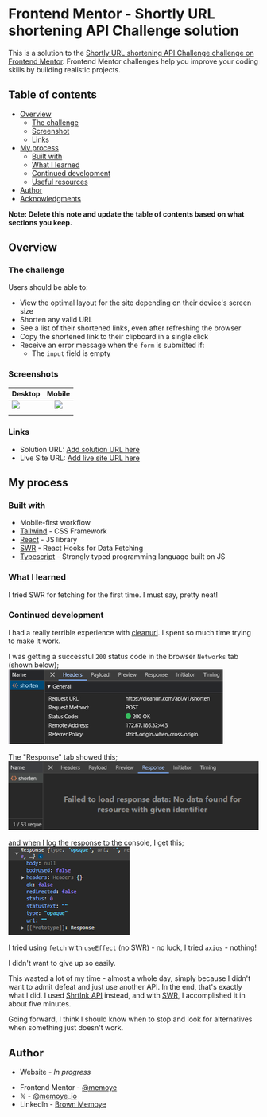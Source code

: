 # Frontend Mentor - Shortly URL shortening API Challenge solution

This is a solution to the [Shortly URL shortening API Challenge challenge on Frontend Mentor](https://www.frontendmentor.io/challenges/url-shortening-api-landing-page-2ce3ob-G). Frontend Mentor challenges help you improve your coding skills by building realistic projects.

## Table of contents

- [Overview](#overview)
  - [The challenge](#the-challenge)
  - [Screenshot](#screenshot)
  - [Links](#links)
- [My process](#my-process)
  - [Built with](#built-with)
  - [What I learned](#what-i-learned)
  - [Continued development](#continued-development)
  - [Useful resources](#useful-resources)
- [Author](#author)
- [Acknowledgments](#acknowledgments)

**Note: Delete this note and update the table of contents based on what sections you keep.**

## Overview

### The challenge

Users should be able to:

- View the optimal layout for the site depending on their device's screen size
- Shorten any valid URL
- See a list of their shortened links, even after refreshing the browser
- Copy the shortened link to their clipboard in a single click
- Receive an error message when the `form` is submitted if:
  - The `input` field is empty

### Screenshots

| Desktop                                         |                     Mobile                     |
| ----------------------------------------------- | :--------------------------------------------: |
| ![](./_starter_files/solution/desktop-demo.gif) | ![](./_starter_files/solution/mobile-demo.gif) |
|                                                 |                                                |

### Links

- Solution URL: [Add solution URL here](https://your-solution-url.com)
- Live Site URL: [Add live site URL here](https://your-live-site-url.com)

## My process

### Built with

- Mobile-first workflow
- [Tailwind](https://tailwindcss.com/) - CSS Framework
- [React](https://reactjs.org/) - JS library
- [SWR](https://swr.vercel.app/) - React Hooks for Data Fetching
- [Typescript](https://www.typescriptlang.org/) - Strongly typed programming language built on JS

### What I learned

I tried SWR for fetching for the first time. I must say, pretty neat!

### Continued development

I had a really terrible experience with [cleanuri](https://cleanuri.com/docs). I spent so much time trying to make it work.

I was getting a successful `200` status code in the browser `Networks` tab (shown below);
![](./_starter_files/solution/cleanuri-headers.png)

The "Response" tab showed this;
![](./_starter_files/solution/cleanuri-response_network.png)

and when I log the response to the console, I get this;
![](./_starter_files/solution/cleanuri-response_console.png)

I tried using `fetch` with `useEffect` (no SWR) - no luck, I tried `axios` - nothing!

I didn't want to give up so easily.

This wasted a lot of my time - almost a whole day, simply because I didn't want to admit defeat and just use another API. In the end, that's exactly what I did. I used [Shrtlnk API](https://shrtlnk.dev/developer) instead, and with [SWR](https://swr.vercel.app/), I accomplished it in about five minutes.

Going forward, I think I should know when to stop and look for alternatives when something just doesn't work.

## Author

- Website - _In progress_
<!-- [Brown Memoye](#) Website in progress -->
- Frontend Mentor - [@memoye](https://www.frontendmentor.io/profile/memoye)
- 𝕏 - [@memoye_io](https://www.x.com/memoye_io)
- LinkedIn - [Brown Memoye](https://www.linkedin.com/in/b-me)
